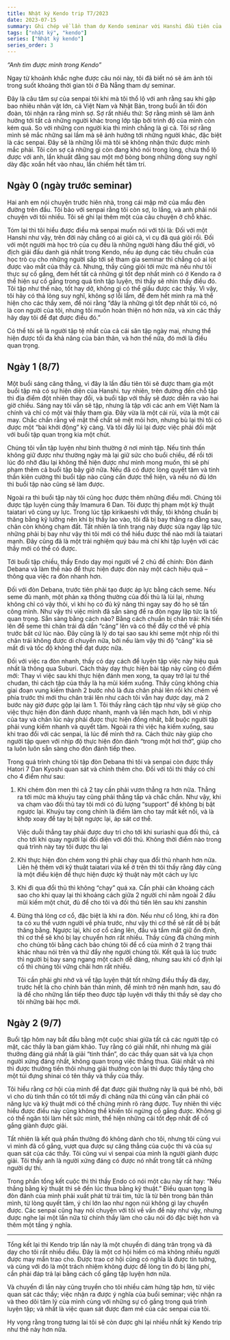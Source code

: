 ```yaml
---
title: Nhật ký Kendo trip T7/2023
date: 2023-07-15
summary: Ghi chép về lần tham dự Kendo seminar với Hanshi đầu tiên của tôi
tags: ["nhật ký", "kendo"]
series: ["Nhật ký kendo"]
series_order: 3
---
```


*“Anh tìm được mình trong Kendo”*

Ngay từ khoảnh khắc nghe được câu nói này, tôi đã biết nó sẽ ám ảnh tôi trong suốt khoảng thời gian tôi ở Đà Nẵng tham dự seminar.

Đây là câu tâm sự của senpai tôi khi mà tôi thổ lộ với anh rằng sau khi gặp bao nhiêu nhân vật lớn, cả Việt Nam và Nhật Bản, trong buổi ăn tối đón đoàn, tôi nhận ra rằng mình sợ. Sợ rất nhiều thứ: Sợ rằng mình sẽ làm ảnh hưởng tới tất cả những người khác trong lớp tập bởi trình độ của mình còn kém quá. So với những con người kia thì mình chẳng là gì cả. Tôi sợ rằng mình sẽ mắc những sai lầm mà sẽ ảnh hưởng tới những người khác, đặc biệt là các senpai. Đây sẽ là những lỗi mà tôi sẽ không nhận thức được mình mắc phải. Tôi còn sợ cả những gì còn đang khó nói trong lòng, chưa thổ lộ được với anh, lẩn khuất đằng sau một mớ bòng bong những dòng suy nghĩ dày đặc xoắn hết vào nhau, lần chiếm hết tâm trí.

## Ngày 0 (ngày trước seminar)

Hai anh em nói chuyện trước hiên nhà, trong cái mập mờ của mẩu đèn đường trên đầu. Tôi bảo với senpai rằng tôi còn sợ, lo lắng, và anh phải nói chuyện với tôi nhiều. Tôi sẽ ghi lại thêm một của câu chuyện ở chỗ khác.

Tóm lại thì tôi hiểu được điều mà senpai muốn nói với tôi là: Đối với một Hanshi như vậy, trên đời này chẳng có ai giỏi cả, vì cụ đã quá giỏi rồi. Đối với một người mà học trò của cụ đều là những người hàng đầu thế giới, vô địch giải đấu danh giá nhất trong Kendo, nếu áp dụng các tiêu chuẩn của học trò cụ cho những người sắp tới sẽ tham gia seminar thì chẳng có ai lọt được vào mắt của thầy cả. Nhưng, thầy cũng giỏi tới mức mà nếu như tôi thực sự cố gắng, đem hết tất cả những gì tốt đẹp nhất mình có ở Kendo ra ở thể hiện sự cố gắng trong quá tình tập luyện, thì thầy sẽ nhìn thấy điều đó. Tôi tập như thế nào, tốt hay dở, không gì có thể giấu được các thầy. Vì vậy, tôi hãy có thả lỏng suy nghĩ, không sợ lỗi lầm, để đem hết mình ra mà thể hiện cho các thầy xem, để nói rằng “đây là những gì tốt đẹp nhất tôi có, nó là con người của tôi, nhưng tôi muốn hoàn thiện nó hơn nữa, và xin các thầy hãy dạy tôi để đạt được điều đó.”

Có thể tôi sẽ là người tập tệ nhất của cả cái sân tập ngày mai, nhưng thể hiện được tối đa khả năng của bản thân, và hơn thế nữa, đó mới là điều quan trọng.

## Ngày 1 (8/7)

Một buổi sáng căng thẳng, vì đây là lần đầu tiên tôi sẽ được tham gia một buổi tập mà có sự hiện diện của Hanshi. tuy nhiên, trên đường đến chỗ tập thì địa điểm đột nhiên thay đổi, và buổi tập với thầy sẽ được diễn ra vào hai giờ chiều. Sáng nay tôi vẫn sẽ tập, nhưng là tập với các anh em Việt Nam là chính và chỉ có một vài thầy tham gia. Đây vừa là một cái rủi, vừa là một cái may. Chắc chắn rằng về mặt thể chất sẽ mệt mỏi hơn, nhưng bù lại thì tôi có được một “bài khởi động” kỹ càng. Và tôi đẩy lùi lại được việc phải đối mặt với buổi tập quan trọng kia một chút.

Chúng tôi vẫn tập luyện như bình thường ở nơi mình tập. Nếu tinh thần không giữ được như thường ngày mà lại giữ sức cho buổi chiều, để rồi tới lúc đó nhỡ đâu lại không thể hiện được như mình mong muốn, thì sẽ phí phạm thêm cả buổi tập bây giờ nữa. Nếu đã có được lòng quyết tâm và tinh thần kiên cường thì buổi tập nào cũng cần được thể hiện, và nếu nó đủ lớn thì buổi tập nào cũng sẽ làm được.

Ngoài ra thì buổi tập này tôi cũng học được thêm những điều mới. Chúng tôi được tập luyện cùng thầy Imamura 6 Dan. Tôi được thị phạm một kỹ thuật taiatari vô cùng uy lực. Trong lúc tập kirikaeshi với thầy, tôi không chuẩn bị thăng bằng kỹ lưỡng nên khi bị thầy lao vào, tôi đã bị bay thẳng ra đằng sau, chân còn không chạm đất. Tất nhiên là tình trạng này được sửa ngay lập tức những phải bị bay như vậy thì tôi mới có thể hiểu được thế nào mới là taiatari mạnh. Đây cũng đã là một trải nghiệm quý báu mà chỉ khi tập luyện với các thầy mới có thể có được.

Tới buổi tập chiều, thầy Endo dạy mọi người về 2 chủ đề chính: Đòn đánh Debana và làm thế nào để thực hiện được đòn này một cách hiệu quả – thông qua việc ra đòn nhanh hơn.

Đối với đòn Debana, trước tiên phải tạo được áp lực bằng cách seme. Nếu seme đủ mạnh, một phản xạ thông thường của đối thủ là lùi lại, nhưng không chỉ có vậy thôi, vì khi họ có đủ kỹ năng thì ngay say đó họ sẽ tấn công mình. Như vậy thì việc mình đã sẵn sàng để ra đòn ngay lập tức là tối quan trọng. Sẵn sàng bằng cách nào? Bằng cách chuẩn bị chân trái: Khi tiến lên để seme thì chân trái đã dần “căng” lên và có thể đẩy cơ thể về phía trước bất cứ lúc nào. Đây cũng là lý do tại sao sau khi seme một nhịp rồi thì chân trái không được di chuyển nữa, bởi nếu làm vậy thì độ “căng” kia sẽ mất đi và tốc độ không thể đạt được nữa.

Đối với việc ra đòn nhanh, thầy có dạy cách để luyện tập việc này hiệu quả nhất là thông qua Suburi. Cách thày dạy thực hiện bài tập này cũng có điểm mới: Thay vì việc sau khi thực hiện đánh men xong, ta quay trở lại tư thế chudan, thì cách tập của thầy là hạ mũi kiếm xuống. Thầy cũng không chia giai đoạn vung kiếm thành 2 bước nhỏ là đưa chân phải lên rồi khi chém về phía trước thì mới thu chân trái lên như cách tôi vẫn hay được dạy, mà 2 bước này giờ được gộp lại làm 1. Tôi thấy rằng cách tập như vậy sẽ giúp cho việc thực hiện đòn đánh được nhanh, mạnh và liền mạch hơn, bởi vì nhịp của tay và chân lúc này phải được thực hiện đồng nhất, bắt buộc người tập phải vung kiếm nhanh và quyết tâm. Ngoài ra thì việc hạ kiếm xuống, sau khi trao đổi với các senpai, là lúc để mình thở ra. Cách thức này giúp cho người tập quen với nhịp độ thực hiện đòn đánh “trong một hơi thở”, giúp cho ta luôn luôn sẵn sàng cho đòn đánh tiếp theo.

Trong quá trình chúng tôi tập đòn Debana thì tôi và senpai còn được thầy Hatori 7 Dan Kyoshi quan sát và chỉnh thêm cho. Đối với tôi thì thầy có chỉ cho 4 điểm như sau:

1. Khi chém đòn men thì cả 2 tay cần phải vươn thẳng ra hơn nữa. Thẳng ra tới mức mà khuỷu tay cũng phải thẳng tắp và chắc chắn. Như vậy, khi va chạm vào đối thủ tay tôi mới có đủ lượng “support” để không bị bật ngược lại. Khuỷu tay cong chính là điểm làm cho tay mất kết nối, và là khớp xoay để tay bị bật ngược lại, áp sát cơ thể.

    Việc duỗi thẳng tay phải được duy trì cho tới khi suriashi qua đổi thủ, cả cho tới khi quay người lại đối diện với đối thủ. Không thời điểm nào trong quá trình này tay tôi được thu lại

2. Khi thực hiện đòn chém xong thì phải chạy qua đổi thủ nhanh hơn nữa. Liên hệ thêm với kỹ thuật taiatari vừa kể ở trên thì tôi thấy rằng đây cũng là một điều kiện để thực hiện được kỹ thuật này một cách uy lực
3. Khi đi qua đổi thủ thì không “chạy” quá xa. Cần phải căn khoảng cách sao cho khi quay lại thì khoảng cách giữa 2 người chỉ nằm ngoài 2 đầu mũi kiếm một chút, đủ để cho tôi và đối thủ tiến lên sau khi zanshin
4. Đừng thả lỏng cơ cổ, đặc biệt là khi ra đòn. Nếu như cổ lỏng, khi ra đòn ta có xu thế vươn người về phía trước, như vậy thì cơ thể sẽ rất dễ bị bất thăng bằng. Ngược lại, khi cơ cổ căng lên, đầu và tầm mắt giữ ổn định, thì cơ thể sẽ khó bị lay chuyển hơn rất nhiều. Thầy cũng đã chứng minh cho chúng tôi bằng cách bảo chúng tôi để cổ của mình ở 2 trạng thái khác nhau nói trên và thử đẩy nhẹ người chúng tôi. Kết quả là lúc trước thì người bị bay sang ngang một cách dễ dàng, nhưng sau khi cố định lại cổ thì chúng tôi vững chãi hơn rất nhiều.

    Tôi cần phải ghi nhớ và về tập luyện thật tốt những điều thầy đã dạy, trước hết là cho chính bản thân mình, để mình trở nên mạnh hơn, sau đó là để cho những lần tiếp theo được tập luyện với thầy thì thầy sẽ dạy cho tôi những bài học mới.

## Ngày 2 (9/7)

Buổi tập hôm nay bắt đầu bằng một cuộc shiai giữa tất cả các người tập có mặt, các thầy là ban giám khảo. Tuy rằng có giải nhất, nhì nhưng mà giải thưởng đáng giá nhất là giải “tinh thần”, do các thầy quan sát và lựa chọn người xứng đáng nhất, không quan trọng việc thắng thua. Giải nhất và nhì thì được thưởng tiền thôi nhưng giải thưởng còn lại thì được thầy tặng cho một túi đựng shinai có tên thầy và thầy của thầy.

Tôi hiểu rằng cơ hội của mình để đạt được giải thưởng này là quá bé nhỏ, bởi vì cho dù tinh thần có tốt tới mấy đi chăng nữa thì cũng vẫn cần phải có năng lực và kỹ thuật mới có thể chứng minh rõ ràng được. Tuy nhiên thì việc hiểu được điều này cũng không thể khiến tôi ngừng cố gắng được. Không gì có thể ngăn tôi làm hết sức mình, thể hiện những cái tốt đẹp nhất để cố gắng giành được giải.

Tất nhiên là kết quả phần thưởng đó không dành cho tôi, nhưng tôi cũng vui vì mình đã cố gắng, vượt qua được sự căng thẳng của cuộc thi và của sự quan sát của các thầy. Tôi cũng vui vì senpai của mình là người giành được giải. Tôi thấy anh là người xứng đáng có được nó nhất trong tất cả những người dự thi.

Trong phần tổng kết cuộc thì thì thầy Endo có nói một câu này rất hay: “Nếu thắng bằng kỹ thuật thì sẽ đến lúc thua bằng kỹ thuật.” Điều quan tọng là đòn đánh của mình phải xuất phát từ trái tim, tức là từ bên trong bản thân mình, từ lòng quyết tâm, ý chí lớn lao như ngọn núi không gì lay chuyển được. Các senpai cũng hay nói chuyện với tôi về vấn đề này như vậy, nhưng được nghe lại một lần nữa từ chính thầy làm cho câu nói đó đặc biệt hơn và thêm một tầng ý nghĩa.

---

Tổng kết lại thì Kendo trip lần này là một chuyến đi dáng trân trọng và đã dạy cho tôi rất nhiều điều. Đây là một cơ hội hiếm có mà không nhiều người được may mắn trao cho. Được trao cơ hội cũng có nghĩa là được tin tưởng, và cùng với đó là một trách nhiệm không được để lòng tin đó bị lãng phí, cần phải đáp trả lại bằng cách cố gắng tập luyện hơn nữa.

Và chuyến đi lần này cũng truyền cho tôi nhiều cảm hứng tập hơn, từ việc quan sát các thầy; việc nhận ra được ý nghĩa của buổi seminar; việc nhận ra và theo dõi tâm lý của mình cùng với những sự cố gắng trong quá trình luyện tập; và nhất là việc quan sát được đam mê của các senpai của tôi.

Hy vọng rằng trong tương lai tôi sẽ còn được ghi lại nhiều nhất ký Kendo trip như thế này hơn nữa.
